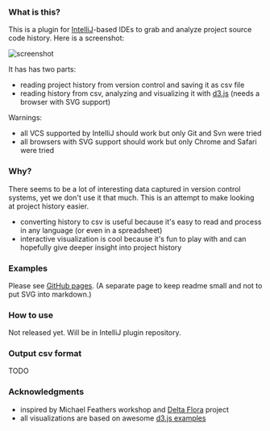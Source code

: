 ### What is this?

This is a plugin for [IntelliJ](https://github.com/JetBrains/intellij-community)-based IDEs to grab
and analyze project source code history. Here is a screenshot:

<img src="https://raw.github.com/dkandalov/code-history-mining/master/grab-history-screenshot.png" alt="screenshot" title="screenshot" align="center"/>

It has has two parts:
 - reading project history from version control and saving it as csv file
 - reading history from csv, analyzing and visualizing it with [d3.js](http://d3js.org/) (needs a browser with SVG support)

Warnings:
 - all VCS supported by IntelliJ should work but only Git and Svn were tried
 - all browsers with SVG support should work but only Chrome and Safari were tried


### Why?
There seems to be a lot of interesting data captured in version control systems, yet we don't use it that much.
This is an attempt to make looking at project history easier.

 - converting history to csv is useful because it's easy to read and process in any language (or even in a spreadsheet)
 - interactive visualization is cool because it's fun to play with and can hopefully give deeper insight into project history


### Examples
Please see [GitHub pages](http://dkandalov.github.com/code-history-mining).
(A separate page to keep readme small and not to put SVG into markdown.)


### How to use
Not released yet. Will be in IntelliJ plugin repository.


### Output csv format
TODO


### Acknowledgments
 - inspired by Michael Feathers workshop and [Delta Flora](https://github.com/michaelfeathers/delta-flora) project
 - all visualizations are based on awesome [d3.js examples](https://github.com/mbostock/d3/wiki/Gallery)
